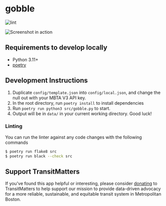 # gobble
![lint](https://github.com/transitmatters/mbta-slow-zone-bot/workflows/lint/badge.svg?branch=main)

![Screenshot in action](docs/screenshot.png)

## Requirements to develop locally

- Python 3.11+
- [poetry](https://python-poetry.org/)

## Development Instructions

1. Duplicate `config/template.json` into `config/local.json`, and change the null out with your MBTA V3 API key.
2. In the root directory, run `poetry install` to install dependencies
3. Run `poetry run python3 src/gobble.py` to start.
4. Output will be in `data/` in your current working directory. Good luck!

### Linting

You can run the linter against any code changes with the following commands

```bash
$ poetry run flake8 src
$ poetry run black --check src
```

## Support TransitMatters

If you've found this app helpful or interesting, please consider [donating](https://transitmatters.org/donate) to TransitMatters to help support our mission to provide data-driven advocacy for a more reliable, sustainable, and equitable transit system in Metropolitan Boston.
